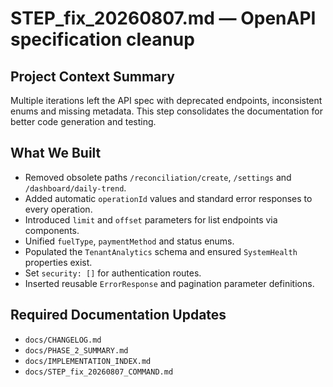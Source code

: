 # STEP_fix_20260807.md — OpenAPI specification cleanup

## Project Context Summary
Multiple iterations left the API spec with deprecated endpoints, inconsistent enums and missing metadata. This step consolidates the documentation for better code generation and testing.

## What We Built
- Removed obsolete paths `/reconciliation/create`, `/settings` and `/dashboard/daily-trend`.
- Added automatic `operationId` values and standard error responses to every operation.
- Introduced `limit` and `offset` parameters for list endpoints via components.
- Unified `fuelType`, `paymentMethod` and status enums.
- Populated the `TenantAnalytics` schema and ensured `SystemHealth` properties exist.
- Set `security: []` for authentication routes.
- Inserted reusable `ErrorResponse` and pagination parameter definitions.

## Required Documentation Updates
- `docs/CHANGELOG.md`
- `docs/PHASE_2_SUMMARY.md`
- `docs/IMPLEMENTATION_INDEX.md`
- `docs/STEP_fix_20260807_COMMAND.md`
